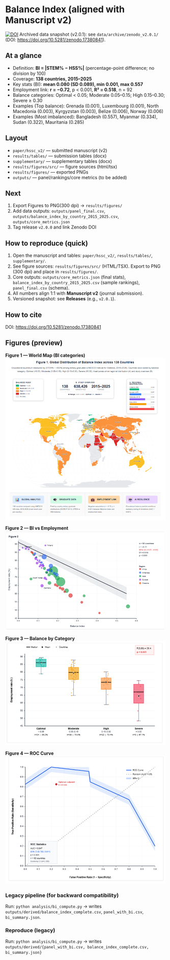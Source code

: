 # Balance Index (aligned with Manuscript v2)

[![DOI](https://zenodo.org/badge/DOI/10.5281/zenodo.17380841.svg)](https://doi.org/10.5281/zenodo.17380841)
Archived data snapshot (v2.0.1): see `data/archive/zenodo_v2.0.1/` (DOI: https://doi.org/10.5281/zenodo.17380841).

## At a glance
- Definition: **BI = |STEM% − HSS%|** (percentage-point difference; no division by 100)
- Coverage: **138 countries, 2015–2025**
- Key stats (BI): **mean 0.080 (SD 0.089), min 0.001, max 0.557**
- Employment link: **r = −0.72**, p < 0.001, **R² = 0.518**, n = 92
- Balance categories: Optimal < 0.05; Moderate 0.05–0.15; High 0.15–0.30; Severe ≥ 0.30
- Examples (Top balance): Grenada (0.001), Luxembourg (0.001), North Macedonia (0.003), Kyrgyzstan (0.003), Belize (0.006), Norway (0.006)
- Examples (Most imbalanced): Bangladesh (0.557), Myanmar (0.334), Sudan (0.322), Mauritania (0.285)

## Layout
- `paper/hssc_v2/` — submitted manuscript (v2)
- `results/tables/` — submission tables (docx)
- `supplementary/` — supplementary tables (docx)
- `results/figures/src/` — figure sources (html/tsx)
- `results/figures/` — exported PNGs
- `outputs/` — panel/rankings/core metrics (to be added)

## Next
1) Export Figures to PNG(300 dpi) → `results/figures/`
2) Add data outputs: `outputs/panel_final.csv`, `outputs/balance_index_by_country_2015_2025.csv`, `outputs/core_metrics.json`
3) Tag release `v2.0.0` and link Zenodo DOI

## How to reproduce (quick)
1. Open the manuscript and tables: `paper/hssc_v2/`, `results/tables/`, `supplementary/`.
2. See figure sources: `results/figures/src/` (HTML/TSX). Export to PNG (300 dpi) and place in `results/figures/`.
3. Core outputs: `outputs/core_metrics.json` (final stats), `balance_index_by_country_2015_2025.csv` (sample rankings), `panel_final.csv` (schema).
4. All numbers align 1:1 with **Manuscript v2** (journal submission).
5. Versioned snapshot: see **Releases** (e.g., `v2.0.1`).

## How to cite

DOI: https://doi.org/10.5281/zenodo.17380841


## Figures (preview)

**Figure 1 — World Map (BI categories)**  
![](results/figures/Figure_1_WorldMap.png)

**Figure 2 — BI vs Employment**  
![](results/figures/Figure_2_BI_vs_Employment.png)

**Figure 3 — Balance by Category**  
![](results/figures/Figure_3_BI_Category.png)

**Figure 4 — ROC Curve**  
![](results/figures/Figure_4_ROC.png)

### Legacy pipeline (for backward compatibility)
Run:
`python analysis/bi_compute.py` → writes `outputs/derived/balance_index_complete.csv`, `panel_with_bi.csv`, `bi_summary.json`.

### Reproduce (legacy)
Run:
`python analysis/bi_compute.py` → writes `outputs/derived/{panel_with_bi.csv, balance_index_complete.csv, bi_summary.json}`

